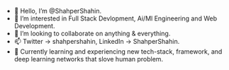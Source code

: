 - 👋 Hello, I’m @ShahperShahin.
- 👀 I’m interested in Full Stack Devlopment, Ai/Ml Engineering and Web Development.
- 💞️ I’m looking to collaborate on anything & everything.
- 📫 Twitter -> shahpershahin, LinkedIn -> ShahperShahin.
- 🎯 Currently learning and experiencing new tech-stack, framework, and deep learning networks that slove human problem.

<!---
ShahperShahin/ShahperShahin is a ✨ special ✨ repository because its `README.md` (this file) appears on your GitHub profile.
You can click the Preview link to take a look at your changes.
--->

